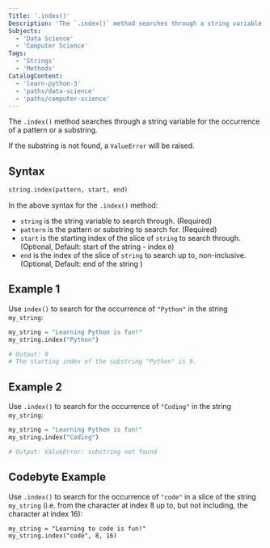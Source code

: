 ```yaml
---
Title: '.index()'
Description: 'The `.index()` method searches through a string variable for the occurrence of a pattern or a substring.'
Subjects:
  - 'Data Science'
  - 'Computer Science'
Tags:
  - 'Strings'
  - 'Methods'
CatalogContent:
  - 'learn-python-3'
  - 'paths/data-science'
  - 'paths/computer-science'
---
```


The `.index()` method searches through a string variable for the occurrence of a pattern or a substring.

If the substring is not found, a `ValueError` will be raised.

## Syntax

```py
string.index(pattern, start, end)
```

In the above syntax for the `.index()` method:

- `string` is the string variable to search through. (Required)
- `pattern` is the pattern or substring to search for. (Required)
- `start` is the starting index of the slice of `string` to search through. (Optional, Default: start of the string - index `0`)
- `end` is the index of the slice of `string` to search up to, non-inclusive. (Optional, Default: end of the string )

## Example 1

Use `index()` to search for the occurrence of `"Python"` in the string `my_string`:

```py
my_string = "Learning Python is fun!"
my_string.index("Python")

# Output: 9
# The starting index of the substring "Python" is 9.
```

## Example 2

Use `.index()` to search for the occurrence of `"Coding"` in the string `my_string`:

```py
my_string = "Learning Python is fun!"
my_string.index("Coding")

# Output: ValueError: substring not found
```

## Codebyte Example

Use `.index()` to search for the occurrence of `"code"` in a slice of the string `my_string` (i.e. from the character at index 8 up to, but not including, the character at index 16):

```codebyte/py
my_string = "Learning to code is fun!"
my_string.index("code", 8, 16)
```
